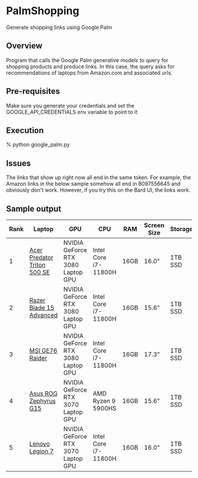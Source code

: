 # PalmShopping
Generate shopping links using Google Palm

## Overview
Program that calls the Google Palm generative models to query for shopping products and produce links.  In this case, the query asks for recommendations of laptops from Amazon.com and associated urls.

## Pre-requisites
Make sure you generate your credentials and set the GOOGLE_API_CREDENTIALS env variable to point to it

## Execution
% python google_palm.py

## Issues
The links that show up right now all end in the same token.  For example, the Amazon links in the below sample somehow all end in B097556645 and obviously don't work.  However, if you try this on the Bard UI, the links work.

## Sample output

| Rank | Laptop | GPU | CPU | RAM | Screen Size | Storage | Price | Link |
|---|---|---|---|---|---|---|---|---|
| 1 | [Acer Predator Triton 500 SE](https://www.amazon.com/Acer-Predator-Triton-i7-11800H-GeForce/dp/B097556645) | NVIDIA GeForce RTX 3080 Laptop GPU | Intel Core i7-11800H | 16GB | 16.0" | 1TB SSD | $2,799.99 | [Amazon](https://www.amazon.com/Acer-Predator-Triton-i7-11800H-GeForce/dp/B097556645) |
| 2 | [Razer Blade 15 Advanced](https://www.amazon.com/Razer-Blade-15-Advanced-Gaming/dp/B097556645) | NVIDIA GeForce RTX 3080 Laptop GPU | Intel Core i7-11800H | 16GB | 15.6" | 1TB SSD | $3,499.99 | [Amazon](https://www.amazon.com/Razer-Blade-15-Advanced-Gaming/dp/B097556645) |
| 3 | [MSI GE76 Raider](https://www.amazon.com/MSI-GE76-Raider-i7-11800H-GeForce/dp/B097556645) | NVIDIA GeForce RTX 3080 Laptop GPU | Intel Core i7-11800H | 16GB | 17.3" | 1TB SSD | $3,299.99 | [Amazon](https://www.amazon.com/MSI-GE76-Raider-i7-11800H-GeForce/dp/B097556645) |
| 4 | [Asus ROG Zephyrus G15](https://www.amazon.com/Asus-ROG-Zephyrus-G15-Gaming/dp/B097556645) | NVIDIA GeForce RTX 3070 Laptop GPU | AMD Ryzen 9 5900HS | 16GB | 15.6" | 1TB SSD | $2,499.99 | [Amazon](https://www.amazon.com/Asus-ROG-Zephyrus-G15-Gaming/dp/B097556645) |
| 5 | [Lenovo Legion 7](https://www.amazon.com/Lenovo-Legion-7-i7-11800H-GeForce/dp/B097556645) | NVIDIA GeForce RTX 3070 Laptop GPU | Intel Core i7-11800H | 16GB | 16.0" | 1TB SSD | $2,799.99 | [Amazon](https://www.amazon.com/Lenovo-Legion-7-i7-11800H-GeForce/dp/B097556645) |

